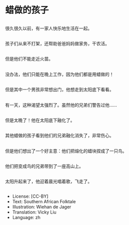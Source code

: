 # 蜡做的孩子

##
很久很久以前，有一家人快乐地生活在一起。

##
孩子们从来不打架，还帮助爸爸妈妈做家务，干农活。

##
但是他们不能走近火苗。

##
没办法，他们只能在晚上工作，因为他们都是用蜡做的！

##
但是其中一个男孩非常想出门，他想走到太阳底下看看。

##
有一天，这种渴望太强烈了。虽然他的兄弟们警告过他......

##
但是太晚了！他在太阳底下融化了。

##
其他蜡做的孩子看到他们的兄弟融化消失了，非常伤心。

##
但是他们想出了一个好主意：他们把熔化的蜡块捏成了一只鸟。

##
他们把变成鸟的兄弟带到了一座高山上。

##
太阳升起来了，他迎着晨光唱着歌，飞走了。

##
* License: [CC-BY]
* Text: Southern African Folktale
* Illustration: Wiehan de Jager
* Translation: Vicky Liu
* Language: zh
